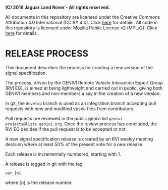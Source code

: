 
**(C) 2016 Jaguar Land Rover - All rights reserved.**<br>

All documents in this repository are licensed under the Creative
Commons Attribution 4.0 International (CC BY 4.0). Click
[here](https://creativecommons.org/licenses/by/4.0/) for details.
All code in this repository is licensed under Mozilla Public License
v2 (MPLv2). Click [here](https://www.mozilla.org/en-US/MPL/2.0/) for
details.

# RELEASE PROCESS
This document describes the process for creating a new version of the
signal specification.

The process, driven by the GENIVI Remote Vehicle Interaction Expert
Group (RVI EG), is aimed at being lightweight and carried out in public, giving both
GENIVI members and non-members a say in the creation of a new version.

In git, the ```develop``` branch is used as an integration branch
accepting pull requests with new and modified vpsec files from
contributors.

Pull requests are reviewed in the public genivi 
list ```genivi-projects@lists.genivi.org```. Once the review process
has concluded, the RVI EG decides if the pull request is to be
accepted or not.

A new signal specification release is created by an RVI weekly meeting decision
where at least 50% of the present vote for a new release.

Each release is incrementally numbered, starting with 1.

A release is tagged in git with the tag

    ver_[n]

where [n] is the release number.







